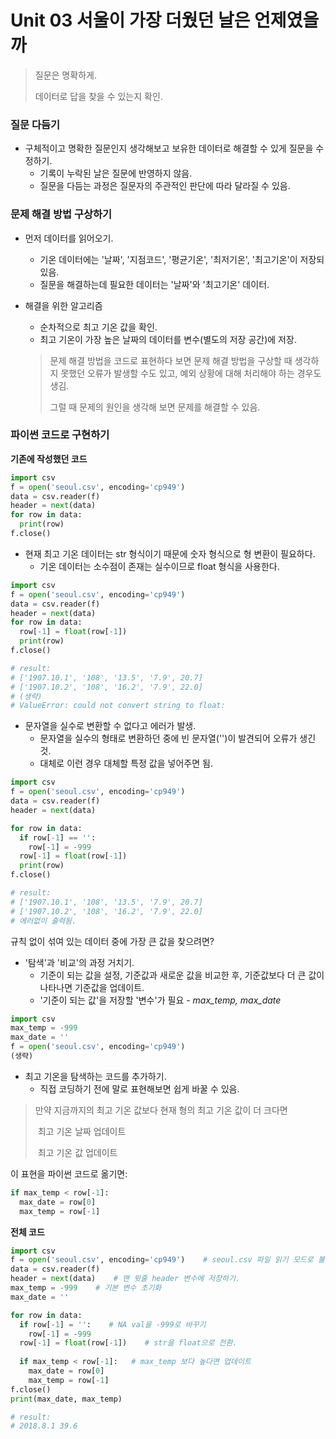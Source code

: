# Unit 03 서울이 가장 더웠던 날은 언제였을까

> 질문은 명확하게.
>
> 데이터로 답을 찾을 수 있는지 확인.

### 질문 다듬기

- 구체적이고 명확한 질문인지 생각해보고 보유한 데이터로 해결할 수 있게 질문을 수정하기.
  - 기록이 누락된 날은 질문에 반영하지 않음.
  - 질문을 다듬는 과정은 질문자의 주관적인 판단에 따라 달라질 수 있음.



### 문제 해결 방법 구상하기

- 먼저 데이터를 읽어오기.	

  - 기온 데이터에는 '날짜', '지점코드', '평균기온', '최저기온', '최고기온'이 저장되있음.
  - 질문을 해결하는데 필요한 데이터는 '날짜'와 '최고기온' 데이터.

- 해결을 위한 알고리즘

  - 순차적으로 최고 기온 값을 확인.
  - 최고 기온이 가장 높은 날짜의 데이터를 변수(별도의 저장 공간)에 저장.

  > 문제 해결 방법을 코드로 표현하다 보면 문제 해결 방법을 구상할 때 생각하지 못했던 오류가 발생할 수도 있고, 예외 상황에 대해 처리해야 하는 경우도 생김.
  >
  > 그럴 때 문제의 원인을 생각해 보면 문제를 해결할 수 있음.



### 파이썬 코드로 구현하기

**기존에 작성했던 코드**

~~~python
import csv
f = open('seoul.csv', encoding='cp949')
data = csv.reader(f)
header = next(data)
for row in data:
  print(row)
f.close()
~~~

- 현재 최고 기온 데이터는 str 형식이기 때문에 숫자 형식으로 형 변환이 필요하다.
  - 기온 데이터는 소수점이 존재는 실수이므로 float 형식을 사용한다.



~~~python
import csv
f = open('seoul.csv', encoding='cp949')
data = csv.reader(f)
header = next(data)
for row in data:
  row[-1] = float(row[-1])
  print(row)
f.close()

# result:
# ['1907.10.1', '108', '13.5', '7.9', 20.7]
# ['1907.10.2', '108', '16.2', '7.9', 22.0]
# (생략)
# ValueError: could not convert string to float: 

~~~

- 문자열을 실수로 변환할 수 없다고 에러가 발생.
  - 문자열을 실수의 형태로 변환하던 중에 빈 문자열('')이 발견되어 오류가 생긴 것.
  - 대체로 이런 경우 대체할 특정 값을 넣어주면 됨.

~~~python
import csv
f = open('seoul.csv', encoding='cp949')
data = csv.reader(f)
header = next(data)

for row in data:
  if row[-1] == '':
    row[-1] = -999
  row[-1] = float(row[-1])
  print(row)
f.close()

# result:
# ['1907.10.1', '108', '13.5', '7.9', 20.7]
# ['1907.10.2', '108', '16.2', '7.9', 22.0]
# 에러없이 출력됨.
~~~



규칙 없이 섞여 있는 데이터 중에 가장 큰 값을 찾으려면?

- '탐색'과 '비교'의 과정 거치기.
  - 기준이 되는 값을 설정, 기준값과 새로운 값을 비교한 후, 기준값보다 더 큰 값이 나타나면 기준값을 업데이트.
  - '기준이 되는 값'을 저장할 '변수'가 필요 - *max_temp, max_date*

~~~python
import csv
max_temp = -999
max_date = ''
f = open('seoul.csv', encoding='cp949')
(생략)
~~~

- 최고 기온을 탐색하는 코드를 추가하기.
  - 직접 코딩하기 전에 말로 표현해보면 쉽게 바꿀 수 있음.

> 만약 지금까지의 최고 기온 값보다 현재 형의 최고 기온 값이 더 크다면
>
> ​	최고 기온 날짜 업데이트
>
> ​	최고 기온 값 업데이트



이 표현을 파이썬 코드로 옮기면:

~~~python
if max_temp < row[-1]:
  max_date = row[0]
  max_temp = row[-1]
~~~



**전체 코드**

~~~python
import csv
f = open('seoul.csv', encoding='cp949')    # seoul.csv 파일 읽기 모드로 불러오기
data = csv.reader(f)
header = next(data)    # 맨 윗줄 header 변수에 저장하기.
max_temp = -999    # 기본 변수 초기화
max_date = ''

for row in data:
  if row[-1] = '':    # NA val을 -999로 바꾸기
    row[-1] = -999
  row[-1] = float(row[-1])    # str을 float으로 전환.
  
  if max_temp < row[-1]:   # max_temp 보다 높다면 업데이트
    max_date = row[0]
    max_temp = row[-1]
f.close()
print(max_date, max_temp)

# result: 
# 2018.8.1 39.6
~~~

